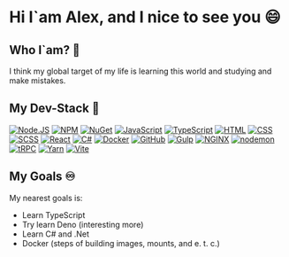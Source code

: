 # Hi I`am Alex, and I nice to see you 😄

## Who I`am? 🧐
<p>I think my global target of my life is learning this world and studying and make mistakes.</p>

## My Dev-Stack 🤖
[![Node.JS](https://img.shields.io/badge/Node.js-339933?style=for-the-badge&logo=nodedotjs&logoColor=white)](https://nodejs.org)
[![NPM](https://img.shields.io/badge/npm-CB3837?style=for-the-badge&logo=npm&logoColor=white)](https://npmjs.org)
[![NuGet](https://img.shields.io/badge/nuget-004880?style=for-the-badge&logo=nuget&logoColor=white)](https://npmjs.org)
[![JavaScript](https://img.shields.io/badge/JavaScript-F7DF1E?style=for-the-badge&logo=javascript&logoColor=black)](https://javascript.com)
[![TypeScript](https://img.shields.io/badge/TypeScript-3178c6?style=for-the-badge&logo=typescript&logoColor=white)](https://javascript.com)
[![HTML](https://img.shields.io/badge/HTML-E34F26?style=for-the-badge&logo=html5&logoColor=white)](https://html.spec.whatwg.org/multipage/)
[![CSS](https://img.shields.io/badge/CSS-1572B6?style=for-the-badge&logo=css3&logoColor=white)](https://w3.org/Style/CSS)
[![SCSS](https://img.shields.io/badge/SCSS-cc6699?style=for-the-badge&logo=sass&logoColor=white)](https://w3.org/Style/CSS)
[![React](https://img.shields.io/badge/React%20-%2361DAFB.svg?&style=for-the-badge&logo=React&logoColor=white)](https://react.com)
[![C#](https://img.shields.io/badge/C%23-512BD4.svg?&style=for-the-badge&logo=C%20sharp&logoColor=white)](https://react.com)
[![Docker](https://img.shields.io/badge/Docker-2496ED.svg?&style=for-the-badge&logo=Docker&logoColor=white)](https://docker.com)
[![GitHub](https://img.shields.io/badge/github-181717.svg?&style=for-the-badge&logo=github&logoColor=white)](https://docker.com)
[![Gulp](https://img.shields.io/badge/gulp-CF4647.svg?&style=for-the-badge&logo=gulp&logoColor=white)](https://docker.com)
[![NGINX](https://img.shields.io/badge/nginx-009639.svg?&style=for-the-badge&logo=nginx&logoColor=white)](https://docker.com)
[![nodemon](https://img.shields.io/badge/nodemon-76D04B?style=for-the-badge&logo=nodemon&logoColor=white)](https://javascript.com)
[![tRPC](https://img.shields.io/badge/trpc-2596BE?style=for-the-badge&logo=trpc&logoColor=white)](https://javascript.com)
[![Yarn](https://img.shields.io/badge/yarn-2C8EBB?style=for-the-badge&logo=yarn&logoColor=white)](https://javascript.com)
[![Vite](https://img.shields.io/badge/vite-646CFF?style=for-the-badge&logo=vite&logoColor=white)](https://javascript.com)

## My Goals ♾️
My nearest goals is:
- Learn TypeScript
- Try learn Deno (interesting more)
- Learn C# and .Net
- Docker (steps of building images, mounts, and e. t. c.)
